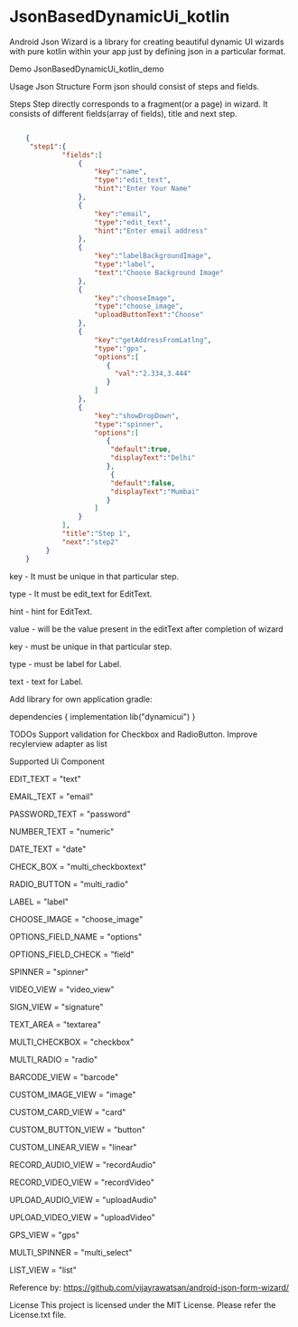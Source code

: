 # JsonBasedDynamicUi_kotlin
Android Json Wizard is a library for creating beautiful dynamic UI wizards with pure kotlin within your app just by defining json in a particular format.

Demo
JsonBasedDynamicUi_kotlin_demo


Usage
Json Structure
Form json should consist of steps and fields.

Steps
Step directly corresponds to a fragment(or a page) in wizard. It consists of different fields(array of fields), title and next step.
```json

    {
     "step1":{
             "fields":[
                 {
                     "key":"name",
                     "type":"edit_text",
                     "hint":"Enter Your Name"
                 },
                 {
                     "key":"email",
                     "type":"edit_text",
                     "hint":"Enter email address"
                 },
                 {
                     "key":"labelBackgroundImage",
                     "type":"label",
                     "text":"Choose Background Image"
                 },
                 {
                     "key":"chooseImage",
                     "type":"choose_image",
                     "uploadButtonText":"Choose"
                 },
                 {
                     "key":"getAddressFromLatlng",
                     "type":"gps",
                     "options":[
                        {
                          "val":"2.334,3.444"
                        }
                     ]
                 },
                 {
                     "key":"showDropDown",
                     "type":"spinner",
                     "options":[
                        {
                         "default":true,
                         "displayText":"Delhi"
                        },
                         {
                         "default":false,
                         "displayText":"Mumbai"
                        }
                     ]
                 }
             ],
             "title":"Step 1",
             "next":"step2"
         }
    }
  ```
    
key - It must be unique in that particular step.

type - It must be edit_text for EditText.

hint - hint for EditText.

value - will be the value present in the editText after completion of wizard

key - must be unique in that particular step.

type - must be label for Label.

text - text for Label.



Add library for own application
gradle:

dependencies {
    implementation lib("dynamicui")
}


TODOs
Support validation for Checkbox and RadioButton.
Improve recylerview adapter as list

Supported Ui Component

EDIT_TEXT = "text"

EMAIL_TEXT = "email"

PASSWORD_TEXT = "password"

NUMBER_TEXT = "numeric"

DATE_TEXT = "date"

CHECK_BOX = "multi_checkboxtext"

RADIO_BUTTON = "multi_radio"

LABEL = "label"

CHOOSE_IMAGE = "choose_image"

OPTIONS_FIELD_NAME = "options"

OPTIONS_FIELD_CHECK = "field"

SPINNER = "spinner"

VIDEO_VIEW = "video_view"

SIGN_VIEW = "signature"

TEXT_AREA = "textarea"

MULTI_CHECKBOX = "checkbox"

MULTI_RADIO = "radio"

BARCODE_VIEW = "barcode"

CUSTOM_IMAGE_VIEW = "image"

CUSTOM_CARD_VIEW = "card"

CUSTOM_BUTTON_VIEW = "button"

CUSTOM_LINEAR_VIEW = "linear"

RECORD_AUDIO_VIEW = "recordAudio"

RECORD_VIDEO_VIEW = "recordVideo"

UPLOAD_AUDIO_VIEW = "uploadAudio"

UPLOAD_VIDEO_VIEW = "uploadVideo"

GPS_VIEW = "gps"

MULTI_SPINNER = "multi_select"

LIST_VIEW = "list"

Reference by:
https://github.com/vijayrawatsan/android-json-form-wizard/

License
This project is licensed under the MIT License. Please refer the License.txt file.
